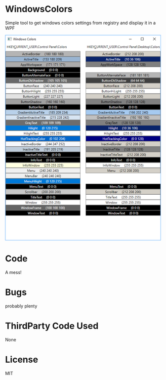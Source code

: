 # WindowsColors
Simple tool to get windows colors settings from registry and display it in a WPF 

![Screenshot](https://github.com/avogelba/WindowsColors/blob/master/Screenshot.png)

# Code
A mess!

# Bugs
probably plenty

# ThirdParty Code Used
None

# License
MIT